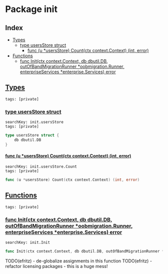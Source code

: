 # Package init

## Index

* [Types](#type)
    * [type usersStore struct](#usersStore)
        * [func (u *usersStore) Count(ctx context.Context) (int, error)](#usersStore.Count)
* [Functions](#func)
    * [func Init(ctx context.Context, db dbutil.DB, outOfBandMigrationRunner *oobmigration.Runner, enterpriseServices *enterprise.Services) error](#Init)


## <a id="type" href="#type">Types</a>

```
tags: [private]
```

### <a id="usersStore" href="#usersStore">type usersStore struct</a>

```
searchKey: init.usersStore
tags: [private]
```

```Go
type usersStore struct {
	db dbutil.DB
}
```

#### <a id="usersStore.Count" href="#usersStore.Count">func (u *usersStore) Count(ctx context.Context) (int, error)</a>

```
searchKey: init.usersStore.Count
tags: [private]
```

```Go
func (u *usersStore) Count(ctx context.Context) (int, error)
```

## <a id="func" href="#func">Functions</a>

```
tags: [private]
```

### <a id="Init" href="#Init">func Init(ctx context.Context, db dbutil.DB, outOfBandMigrationRunner *oobmigration.Runner, enterpriseServices *enterprise.Services) error</a>

```
searchKey: init.Init
```

```Go
func Init(ctx context.Context, db dbutil.DB, outOfBandMigrationRunner *oobmigration.Runner, enterpriseServices *enterprise.Services) error
```

TODO(efritz) - de-globalize assignments in this function TODO(efritz) - refactor licensing packages - this is a huge mess! 

